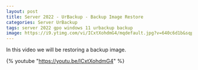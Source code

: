 ```yaml
---
layout: post
title: Server 2022 - UrBackup - Backup Image Restore
categories: Server UrBackup
tags: server 2022 gpo windows 11 urbackup backup
image: https://i9.ytimg.com/vi/ICxtXohdmG4/mqdefault.jpg?v=640c6d1b&sqp=CJi1q68G&rs=AOn4CLDO24Mro3Mgp5-6cSczCGPab3SByQ
---
```

In this video we will be restoring a backup image.

{% youtube "https://youtu.be/ICxtXohdmG4" %}
